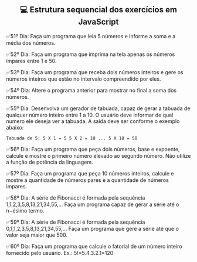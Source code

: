 <h2 align = 'center'> 💻 Estrutura sequencial dos exercícios em JavaScript</h2>

✅51º Dia: Faça um programa que leia 5 números e informe a soma e a média dos números.

✅52º Dia: Faça um programa que imprima na tela apenas os números ímpares entre 1 e 50.

✅53º Dia: Faça um programa que receba dois números inteiros e gere os números inteiros que estão no intervalo compreendido por eles.

✅54º Dia: Altere o programa anterior para mostrar no final a soma dos números.

✅55º Dia: Desenvolva um gerador de tabuada, capaz de gerar a tabuada de qualquer número inteiro entre 1 a 10. O usuário deve informar de qual numero ele deseja ver a tabuada. A saída deve ser conforme o exemplo abaixo:

`Tabuada de 5:
5 X 1 = 5
5 X 2 = 10
...
5 X 10 = 50`

✅56º Dia: Faça um programa que peça dois números, base e expoente, calcule e mostre o primeiro número elevado ao segundo número. Não utilize a função de potência da linguagem.

✅57º Dia: Faça um programa que peça 10 números inteiros, calcule e mostre a quantidade de números pares e a quantidade de números impares.

✅58º Dia: A série de Fibonacci é formada pela sequência 1,1,2,3,5,8,13,21,34,55,... Faça um programa capaz de gerar a série até o n−ésimo termo.

✅59º Dia: A série de Fibonacci é formada pela sequência 0,1,1,2,3,5,8,13,21,34,55,... Faça um programa que gere a série até que o valor seja maior que 500.

✅60º Dia: Faça um programa que calcule o fatorial de um número inteiro fornecido pelo usuário. Ex.: 5!=5.4.3.2.1=120
